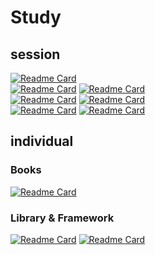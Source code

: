 # Study

## session
[![Readme Card](https://github-readme-stats.vercel.app/api/pin/?username=Kimyerim1935&repo=JavaScript_session&theme=cobalt)](https://github.com/Kimyerim1935/JavaScript_session)</br>
[![Readme Card](https://github-readme-stats.vercel.app/api/pin/?username=Kimyerim1935&repo=frontend-survival-week01&theme=dracula)](https://github.com/Kimyerim1935/frontend-survival-week01)
[![Readme Card](https://github-readme-stats.vercel.app/api/pin/?username=Kimyerim1935&repo=frontend-survival-week02&theme=dracula)](https://github.com/Kimyerim1935/frontend-survival-week02)</br>
[![Readme Card](https://github-readme-stats.vercel.app/api/pin/?username=Kimyerim1935&repo=frontend-survival-week03&theme=dracula)](https://github.com/Kimyerim1935/frontend-survival-week03)
[![Readme Card](https://github-readme-stats.vercel.app/api/pin/?username=Kimyerim1935&repo=frontend-survival-week04&theme=dracula)](https://github.com/Kimyerim1935/frontend-survival-week04)</br>
[![Readme Card](https://github-readme-stats.vercel.app/api/pin/?username=Kimyerim1935&repo=frontend-survival-week05&theme=dracula)](https://github.com/Kimyerim1935/frontend-survival-week05)
[![Readme Card](https://github-readme-stats.vercel.app/api/pin/?username=Kimyerim1935&repo=frontend-survival-week06&theme=dracula)](https://github.com/Kimyerim1935/frontend-survival-week06)</br>

## individual
### Books
[![Readme Card](https://github-readme-stats.vercel.app/api/pin/?username=Kimyerim1935&repo=Books&theme=cobalt)](https://github.com/Kimyerim1935/Books)

### Library & Framework
[![Readme Card](https://github-readme-stats.vercel.app/api/pin/?username=Kimyerim1935&repo=react-graphql-study&theme=cobalt)](https://github.com/Kimyerim1935/react-graphql-study)
[![Readme Card](https://github-readme-stats.vercel.app/api/pin/?username=Kimyerim1935&repo=CarrotMarket&theme=cobalt)](https://github.com/Kimyerim1935/CarrotMarket)
